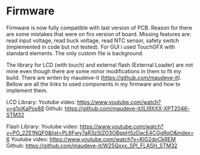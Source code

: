# Firmware
Firmware is now fully compatible with last version of PCB. Reason for there are some mistakes that were on firs version of board.
Missing features are: read input voltage, read buck voltage, read NTC sensor, safety switch (implemented in code but not tested).
For GUI i used TouchGFX with standard elements. The only custom file is background.

The library for LCD (with touch) and external flash (External Loader) are not mine even though there 
are some minor modifications in them to fit my build. There are writen by maudeve-it (https://github.com/maudeve-it).
Bellow are all the links to used components in my firmware and how to implement them.

LCD Library:
Youtube video: https://www.youtube.com/watch?v=g1siKaPox88
Github: https://github.com/maudeve-it/ILI9XXX-XPT2046-STM32

Flash Library:
Youtube video: https://www.youtube.com/watch?v=PO_2ZE1NQF0&list=PL6Fwy7aR3zSlZO3OBppHSzDacE4CGgRqO&index=6
Youtube video: https://www.youtube.com/watch?v=KlG2doCkREM
Github: https://github.com/maudeve-it/W25Qxxx_SPI_FLASH_STM32

